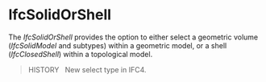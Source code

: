 # IfcSolidOrShell

The _IfcSolidOrShell_ provides the option to either select a geometric volume (_IfcSolidModel_ and subtypes) within a geometric model, or a shell (_IfcClosedShell_) within a topological model.<!-- end of definition -->

> HISTORY   New select type in IFC4.
